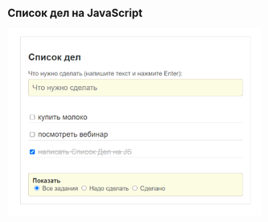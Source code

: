 ## Список дел на JavaScript

![Список дел на JavaScript](https://raw.githubusercontent.com/aleksey-t/js-alex-todo-list/master/todolist.png)
